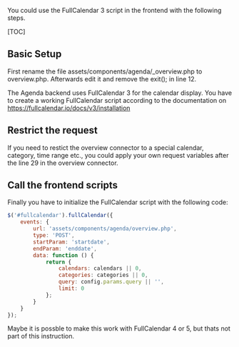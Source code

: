 You could use the FullCalendar 3 script in the frontend with the following steps.

[TOC]

## Basic Setup

First rename the file assets/components/agenda/_overview.php to overview.php. 
Afterwards edit it and remove the exit(); in line 12.

The Agenda backend uses FullCalendar 3 for the calendar display. You have to
create a working FullCalendar script according to the documentation on
https://fullcalendar.io/docs/v3/installation

## Restrict the request

If you need to restict the overview connector to a special calendar, category,
time range etc., you could apply your own request variables after the line 29 in
the overview connector.

## Call the frontend scripts

Finally you have to initialize the FullCalendar script with the following code:

```js
$('#fullcalendar').fullCalendar({
    events: {
        url: 'assets/components/agenda/overview.php',
        type: 'POST',
        startParam: 'startdate',
        endParam: 'enddate',
        data: function () {
            return {
                calendars: calendars || 0,
                categories: categories || 0,
                query: config.params.query || '',
                limit: 0
            };
        }
    }
});
```

Maybe it is possble to make this work with FullCalendar 4 or 5, but thats not
part of this instruction.

